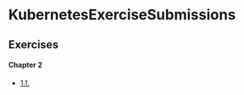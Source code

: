# KubernetesExerciseSubmissions

## Exercises

#### Chapter 2

* [1.1.](/MOOC_k8sExerciseSubmissions/Log%20Output/README.md)

